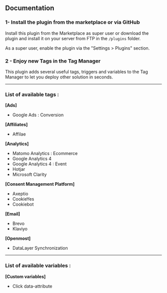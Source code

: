 ## Documentation

### 1- Install the plugin from the marketplace or via GitHub

Install this plugin from the Marketplace as super user or download the plugin and install it on your server from FTP in
the `/plugins` folder. 

As a super user, enable the plugin via the "Settings > Plugins" section.

### 2 - Enjoy new Tags in the Tag Manager 

This plugin adds several useful tags, triggers and variables to the Tag Manager to let you deploy other solution in seconds.

<hr>  

### List of available tags :

**[Ads]**

- Google Ads : Conversion

**[Affiliates]**

- Affilae

**[Analytics]**

- Matomo Analytics : Ecommerce
- Google Analytics 4
- Google Analytics 4 : Event
- Hotjar
- Microsoft Clarity

**[Consent Management Platform]**

- Axeptio
- CookieYes
- Cookiebot

**[Email]**

- Brevo
- Klaviyo

**[Openmost]**

- DataLayer Synchronization

<hr>  

### List of available variables :

**[Custom variables]**

- Click data-attribute